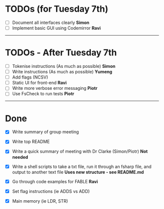 # TODOs (for Tuesday 7th)
- [ ] Document all interfaces clearly **Simon**
- [ ] Implement basic GUI using Codemirror **Ravi**

---
# TODOs - After Tuesday 7th
- [ ] Tokenise instructions (As much as possible) **Simon**
- [ ] Write instructions (As much as possible) **Yumeng**
- [ ] Add flags (NCSV)
- [ ] Static UI for front-end **Ravi**
- [ ] Write more verbose error messaging **Piotr**
- [ ] Use FsCheck to run tests **Piotr**

---
# Done
- [X] Write summary of group meeting
- [X] Write top README
- [X] Write a quick summary of meeting with Dr Clarke (Simon/Piotr) **Not needed**
- [X] Write a shell scripts to take a txt file, run it through an fsharp file, and output to another text file **Uses new structure - see README.md**
- [X] Go through code examples for FABLE **Ravi**
- [X] Set flag instructions (ie ADDS vs ADD)
- [X] Main memory (ie LDR, STR)



